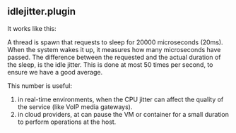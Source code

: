## idlejitter.plugin

It works like this:

A thread is spawn that requests to sleep for 20000 microseconds (20ms).
When the system wakes it up, it measures how many microseconds have passed.
The difference between the requested and the actual duration of the sleep, is the idle jitter.
This is done at most 50 times per second, to ensure we have a good average. 

This number is useful:
 
 1. in real-time environments, when the CPU jitter can affect the quality of the service (like VoIP media gateways).
 2. in cloud providers, at can pause the VM or container for a small duration to perform operations at the host. 
